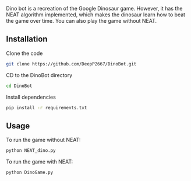 
Dino bot is a recreation of the Google Dinosaur game. However, it has the NEAT algorithm implemented, which makes the dinosaur learn how to beat the game over time. You can also play the game without NEAT.


## Installation

Clone the code  

```bash
git clone https://github.com/DeepP2667/DinoBot.git
```
CD to the DinoBot directory
```bash
cd DinoBot
```
Install dependencies
```bash
pip install -r requirements.txt
```

## Usage
To run the game without NEAT:
```python
python NEAT_dino.py
```

To run the game with NEAT:
```python
python DinoGame.py
```


